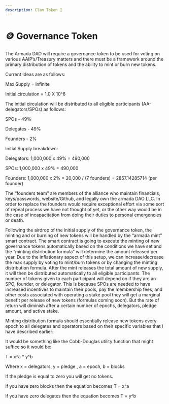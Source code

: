 ```yaml
---
description: Clam Token 🦪
---
```


# 🪙 Governance Token

The Armada DAO will require a governance token to be used for voting on various AAIP’s/Treasury matters and there must be a framework around the primary distribution of tokens and the ability to mint or burn new tokens.&#x20;

Current Ideas are as follows:&#x20;

Max Supply = infinite&#x20;

Initial circulation = 1.0 X 10^6&#x20;

The initial circulation will be distributed to all eligible participants (AA-delegators/SPOs) as follows:

&#x20;SPOs - 49%&#x20;

Delegates - 49%&#x20;

Founders - 2%&#x20;

Initial Supply breakdown:&#x20;

Delegators: 1,000,000 x 49% = 490,000&#x20;

SPOs: 1,000,000 x 49% = 490,000&#x20;

Founders: 1,000,000 x 2% = 20,000 / (7 founders) = 2857.14285714 (per founder)

The “founders team” are members of the alliance who maintain financials, keys/passwords, website/Github, and legally own the armada DAO LLC. In order to replace the founders would require exceptional effort via some sort of repeal process we have not thought of yet, or the other way would be in the case of incapacitation from doing their duties to personal emergencies or death.

Following the airdrop of the initial supply of the governance token, the minting and or burning of new tokens will be handled by the “armada mint” smart contract. The smart contract is going to execute the minting of new governance tokens automatically based on the conditions we have set and the “minting distribution formula” will determine the amount released per year. Due to the inflationary aspect of this setup, we can increase/decrease the max supply by voting to mint/burn tokens or by changing the minting distribution formula. After the mint releases the total amount of new supply, it will then be distributed automatically to all eligible participants. The number of tokens given to each participant will depend on if they are an SPO, founder, or delegator. This is because SPOs are needed to have increased incentives to maintain their pools, pay the membership fees, and other costs associated with operating a stake pool they will get a marginal benefit per release of new tokens (formulas coming soon). But the rate of return will diminish after a certain number of epochs, delegators, pledge amount, and active stake.

Minting distribution formula should essentially release new tokens every epoch to all delegates and operators based on their specific variables that I have described earlier:

It would be something like the Cobb-Douglas utility function that might suffice so it would be:

T = x^a \* y^b

Where x = delegators, y = pledge , a = epoch, b = blocks

If the pledge is equal to zero you will get no tokens.

If you have zero blocks then the equation becomes T = x^a

If you have zero delegates then the equation becomes T = y^b

